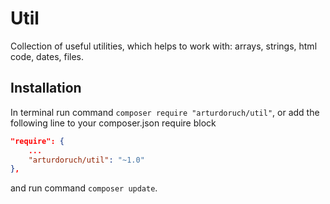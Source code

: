 # Util

Collection of useful utilities, which helps to work with:
arrays, strings, html code, dates, files.

## Installation
In terminal run command ```composer require "arturdoruch/util"```,
or add the following line to your composer.json require block
```json
"require": {
    ...
    "arturdoruch/util": "~1.0"
},
```
and run command ```composer update```.

